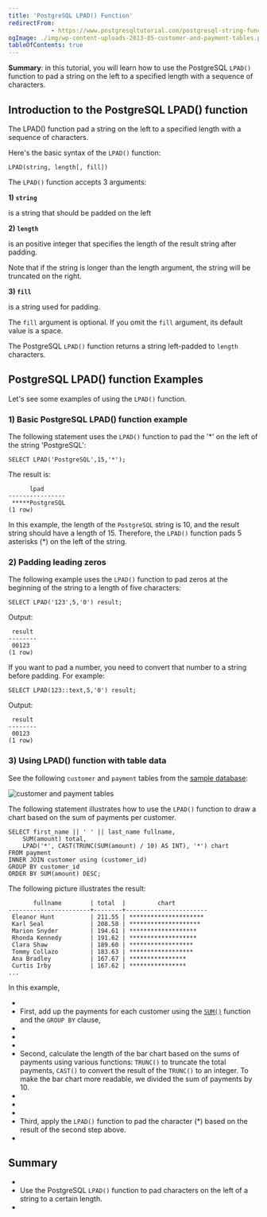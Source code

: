 ```yaml
---
title: 'PostgreSQL LPAD() Function'
redirectFrom: 
            - https://www.postgresqltutorial.com/postgresql-string-functions/postgresql-lpad/
ogImage: ./img/wp-content-uploads-2013-05-customer-and-payment-tables.png
tableOfContents: true
---
```



**Summary**: in this tutorial, you will learn how to use the PostgreSQL `LPAD()` function to pad a string on the left to a specified length with a sequence of characters.





## Introduction to the PostgreSQL LPAD() function





The LPAD() function pad a string on the left to a specified length with a sequence of characters.





Here's the basic syntax of the `LPAD()` function:





```
LPAD(string, length[, fill])
```





The `LPAD()` function accepts 3 arguments:





**1) `string`**





is a string that should be padded on the left





**2) `length`**





is an positive integer that specifies the length of the result string after padding.





Note that if the string is longer than the length argument, the string will be truncated on the right.





**3) `fill`**





is a string used for padding.





The `fill` argument is optional. If you omit the `fill` argument, its default value is a space.





The PostgreSQL `LPAD()` function returns a string left-padded to `length` characters.





## PostgreSQL LPAD() function Examples





Let's see some examples of using the `LPAD()` function.





### 1) Basic PostgreSQL LPAD() function example





The following statement uses the `LPAD()` function to pad the '\*' on the left of the string 'PostgreSQL':





```
SELECT LPAD('PostgreSQL',15,'*');
```





The result is:





```
      lpad
----------------
 *****PostgreSQL
(1 row)
```





In this example, the length of the `PostgreSQL` string is 10, and the result string should have a length of 15. Therefore, the `LPAD()` function pads 5 asterisks (\*) on the left of the string.





### 2) Padding leading zeros





The following example uses the `LPAD()` function to pad zeros at the beginning of the string to a length of five characters:





```
SELECT LPAD('123',5,'0') result;
```





Output:





```
 result
--------
 00123
(1 row)
```





If you want to pad a number, you need to convert that number to a string before padding. For example:





```
SELECT LPAD(123::text,5,'0') result;
```





Output:





```
 result
--------
 00123
(1 row)
```





### 3) Using LPAD() function with table data





See the following `customer` and `payment` tables from the [sample database](https://www.postgresqltutorial.com/postgresql-getting-started/postgresql-sample-database/):





![customer and payment tables](./img/wp-content-uploads-2013-05-customer-and-payment-tables.png)





The following statement illustrates how to use the `LPAD()` function to draw a chart based on the sum of payments per customer.





```
SELECT first_name || ' ' || last_name fullname,
    SUM(amount) total,
    LPAD('*', CAST(TRUNC(SUM(amount) / 10) AS INT), '*') chart
FROM payment
INNER JOIN customer using (customer_id)
GROUP BY customer_id
ORDER BY SUM(amount) DESC;
```





The following picture illustrates the result:





```
       fullname        | total  |         chart
-----------------------+--------+-----------------------
 Eleanor Hunt          | 211.55 | *********************
 Karl Seal             | 208.58 | ********************
 Marion Snyder         | 194.61 | *******************
 Rhonda Kennedy        | 191.62 | *******************
 Clara Shaw            | 189.60 | ******************
 Tommy Collazo         | 183.63 | ******************
 Ana Bradley           | 167.67 | ****************
 Curtis Irby           | 167.62 | ****************
...
```





In this example,





- 
- First, add up the payments for each customer using the [`SUM()`](https://www.postgresqltutorial.com/postgresql-aggregate-functions/postgresql-sum-function/) function and the `GROUP BY` clause,
- 
-
- 
- Second, calculate the length of the bar chart based on the sums of payments using various functions: `TRUNC()` to truncate the total payments, `CAST()` to convert the result of the `TRUNC()` to an integer. To make the bar chart more readable, we divided the sum of payments by 10.
- 
-
- 
- Third, apply the `LPAD()` function to pad the character (\*) based on the result of the second step above.
- 





## Summary





- 
- Use the PostgreSQL `LPAD()` function to pad characters on the left of a string to a certain length.
- 


